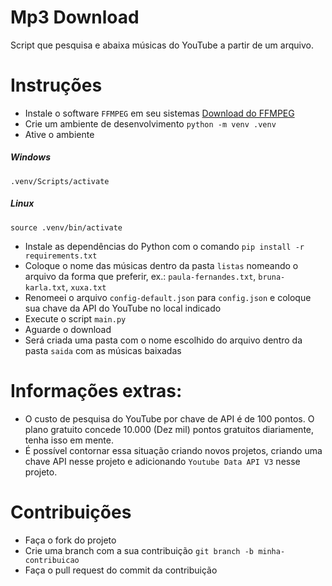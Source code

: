 # Mp3 Download
Script que pesquisa e abaixa músicas do YouTube a partir de um arquivo.


# Instruções
- Instale o software `FFMPEG` em seu sistemas [Download do FFMPEG](https://ffmpeg.org/download.html)
- Crie um ambiente de desenvolvimento ```python -m venv .venv```
- Ative o ambiente
##### Windows
```.venv/Scripts/activate```

##### Linux
```source .venv/bin/activate```

- Instale as dependências do Python com o comando `pip install -r requirements.txt`
- Coloque o nome das músicas dentro da pasta `listas` nomeando o arquivo da forma que preferir, ex.: ```paula-fernandes.txt```, ```bruna-karla.txt```, ```xuxa.txt```
- Renomeei o arquivo `config-default.json` para `config.json` e coloque sua chave da API do YouTube no local indicado
- Execute o script `main.py`
- Aguarde o download
- Será criada uma pasta com o nome escolhido do arquivo dentro da pasta `saida` com as músicas baixadas

# Informações extras:
- O custo de pesquisa do YouTube por chave de API é de 100 pontos. O plano gratuito concede 10.000 (Dez mil) pontos gratuitos diariamente, tenha isso em mente.
- É possível contornar essa situação criando novos projetos, criando uma chave API nesse projeto e adicionando ```Youtube Data API V3``` nesse projeto.

# Contribuições
- Faça o fork do projeto
- Crie uma branch com a sua contribuição ```git branch -b minha-contribuicao```
- Faça o pull request do commit da contribuição

